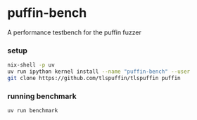 # puffin-bench

A performance testbench for the puffin fuzzer

### setup

```sh
nix-shell -p uv
uv run ipython kernel install --name "puffin-bench" --user
git clone https://github.com/tlspuffin/tlspuffin puffin
```

### running benchmark

```sh
uv run benchmark
```